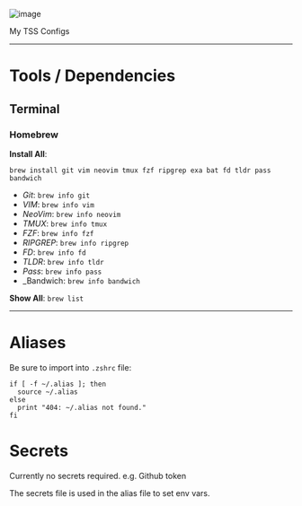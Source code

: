 ![image](https://user-images.githubusercontent.com/7681962/222839779-b3949c07-abad-4731-8573-6202d1e2bbda.png)


My TSS Configs

-----

# Tools / Dependencies

## Terminal

### Homebrew

**Install All**: 
```
brew install git vim neovim tmux fzf ripgrep exa bat fd tldr pass bandwich
```
- _Git_:         `brew info git`
- _VIM_:         `brew info vim`
- _NeoVim_:      `brew info neovim`
- _TMUX_:        `brew info tmux`
- _FZF_:         `brew info fzf`
- _RIPGREP_:     `brew info ripgrep`
- _FD_:          `brew info fd`
- _TLDR_:        `brew info tldr`
- _Pass_:        `brew info pass`
- _Bandwich:     `brew info bandwich`

**Show All**: `brew list`

-----

# Aliases

Be sure to import into `.zshrc` file:
```
if [ -f ~/.alias ]; then
  source ~/.alias
else
  print "404: ~/.alias not found."
fi
```

# Secrets

Currently no secrets required.
e.g. Github token

The secrets file is used in the alias file to set env vars.
